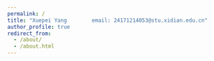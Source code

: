 ```yaml
---
permalink: /
title: "Xuepei Yang        email: 24171214053@stu.xidian.edu.cn"
author_profile: true
redirect_from: 
  - /about/
  - /about.html
---
```

